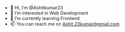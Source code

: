 - 👋 Hi, I’m @Ashitkumar23
- 👀 I’m interested in Web Development
- 🌱 I’m currently learning Frontend 
- 📫 You can reach me on Ashit.23kumar@gmail.com
<!---
Ashitkumar23/Ashitkumar23 is a ✨ special ✨ repository because its `README.md` (this file) appears on your GitHub profile.
You can click the Preview link to take a look at your changes.
--->
